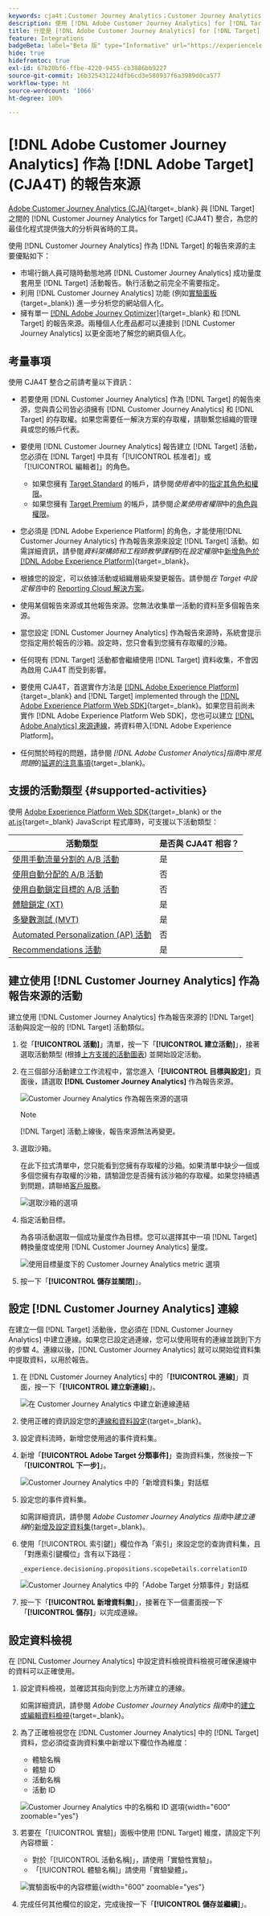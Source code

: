 ```yaml
---
keywords: cja4t；Customer Journey Analytics；Customer Journey Analytics for Target；Customer Journey Analytics 報告來源；Customer Journey Analytics 作為 Target 的報告來源
description: 使用 [!DNL Adobe Customer Journey Analytics] for [!DNL Target] (A4T) 可根據 [!DNL Customer Journey Analytics] 轉換量度和對象區段建立活動，並使用 [!DNL Customer Journey Analytics] 報告來檢查結果。
title: 什麼是 [!DNL Adobe Customer Journey Analytics] for [!DNL Target] (CJA4T)？
feature: Integrations
badgeBeta: label="Beta 版" type="Informative" url="https://experienceleague.adobe.com/docs/target/using/introduction/intro.html#beta newtab=true" tooltip=" [!DNL Adobe Target] 有哪些 Beta 版功能。"
hide: true
hidefromtoc: true
exl-id: 67b20bf6-ffbe-4220-9455-cb3886bb9227
source-git-commit: 16b325431224dfb6cd3e580937f6a3989d0ca577
workflow-type: ht
source-wordcount: '1066'
ht-degree: 100%

---
```


# [!DNL Adobe Customer Journey Analytics] 作為 [!DNL Adobe Target] (CJA4T) 的報告來源

[Adobe Customer Journey Analytics (CJA)](https://experienceleague.adobe.com/docs/customer-journey-analytics.html){target=_blank} 與 [!DNL Target] 之間的 [!DNL Customer Journey Analytics for Target] (CJA4T) 整合，為您的最佳化程式提供強大的分析與省時的工具。

使用 [!DNL Customer Journey Analytics] 作為 [!DNL Target] 的報告來源的主要優點如下：

* 市場行銷人員可隨時動態地將 [!DNL Customer Journey Analytics] 成功量度套用至 [!DNL Target] 活動報告。執行活動之前完全不需要指定。
* 利用 [!DNL Customer Journey Analytics] 功能 (例如[實驗面板](https://experienceleague.adobe.com/docs/analytics-platform/using/cja-workspace/panels/experimentation.html){target=_blank}) 進一步分析您的網站個人化。
* 擁有單一 [[!DNL Adobe Journey Optimizer]](https://experienceleague.adobe.com/docs/journey-optimizer/using/reporting/cja-ajo.html){target=_blank} 和 [!DNL Target] 的報告來源。兩種個人化產品都可以連接到 [!DNL Customer Journey Analytics] 以更全面地了解您的網頁個人化。

## 考量事項

使用 CJA4T 整合之前請考量以下資訊：

* 若要使用 [!DNL Customer Journey Analytics] 作為 [!DNL Target] 的報告來源，您與貴公司皆必須擁有 [!DNL Customer Journey Analytics] 和 [!DNL Target] 的存取權。如果您需要任一解決方案的存取權，請聯繫您組織的管理員或您的帳戶代表。
* 要使用 [!DNL Customer Journey Analytics] 報告建立 [!DNL Target] 活動，您必須在 [!DNL Target] 中具有「[!UICONTROL 核准者]」或「[!UICONTROL 編輯者]」的角色。
   * 如果您擁有 [Target Standard](/help/main/c-intro/intro.md#section_ACD5EFF17AAB4E979CBEFA0145CCD905) 的帳戶，請參閱&#x200B;*使用者*&#x200B;中的[指定其角色和權限](/help/main/administrating-target/c-user-management/c-user-management/user-management.md#roles-permissions)。
   * 如果您擁有 [Target Premium](/help/main/c-intro/intro.md#premium) 的帳戶，請參閱&#x200B;*企業使用者權限*&#x200B;中的[角色與權限](/help/main/administrating-target/c-user-management/property-channel/property-channel.md#roles-permissions)。

* 您必須是 [!DNL Adobe Experience Platform] 的角色，才能使用[!DNL Customer Journey Analytics] 作為報告來源來設定 [!DNL Target] 活動。如需詳細資訊，請參閱&#x200B;*資料架構師和工程師教學課程*&#x200B;的在&#x200B;*設定權限*&#x200B;中[新增角色於  [!DNL Adobe Experience Platform]](https://experienceleague.adobe.com/docs/platform-learn/getting-started-for-data-architects-and-data-engineers/configure-permissions.html){target=_blank}。
* 根據您的設定，可以依據活動或組織層級來變更報告。請參閱&#x200B;*在 Target 中設定報告*&#x200B;中的 [Reporting Cloud 解決方案](/help/main/administrating-target/reporting.md#solution)。
* 使用某個報告來源或其他報告來源。您無法收集單一活動的資料至多個報告來源。
* 當您設定 [!DNL Customer Journey Analytics] 作為報告來源時，系統會提示您指定用於報告的沙箱。設定時，您只會看到您擁有存取權的沙箱。
* 任何現有 [!DNL Target] 活動都會繼續使用 [!DNL Target] 資料收集，不會因為啟用 CJA4T 而受到影響。
* 要使用 CJA4T，首選實作方法是 [[!DNL Adobe Experience Platform]](https://experienceleague.adobe.com/docs/experience-platform.html){target=_blank} and [!DNL Target] implemented through the [[!DNL Adobe Experience Platform Web SDK]](https://experienceleague.adobe.com/docs/target-dev/developer/client-side/aep-web-sdk.html){target=_blank}。如果您目前尚未實作 [!DNL Adobe Experience Platform Web SDK]，您也可以建立 [[!DNL Adobe Analytics]  來源連線](https://experienceleague.adobe.com/docs/experience-platform/sources/ui-tutorials/create/adobe-applications/analytics.html?lang=zh-Hant)，將資料帶入[!DNL Adobe Experience Platform]。
* 任何關於時程的問題，請參閱 *[!DNL Adobe Customer Analytics]指南*&#x200B;中&#x200B;*常見問題*&#x200B;的[延遲的注意事項](https://experienceleague.adobe.com/docs/analytics-platform/using/cja-overview/cja-faq.html#latency){target=_blank}。

## 支援的活動類型 {#supported-activities}

使用 [Adobe Experience Platform Web SDK](https://experienceleague.adobe.com/docs/target-dev/developer/client-side/aep-web-sdk.html){target=_blank} or the [at.js](https://experienceleague.adobe.com/docs/target-dev/developer/client-side/at-js-implementation/overview.html){target=_blank} JavaScript 程式庫時，可支援以下活動類型：

| 活動類型 | 是否與 CJA4T 相容？ |
|--- |--- |
| [使用手動流量分割的 A/B 活動](/help/main/c-activities/t-test-ab/test-ab.md) | 是 |
| [使用自動分配的 A/B 活動](/help/main/c-activities/automated-traffic-allocation/automated-traffic-allocation.md) | 否 |
| [使用自動鎖定目標的 A/B 活動](/help/main/c-activities/auto-target/auto-target-to-optimize.md) | 否 |
| [體驗鎖定 (XT)](/help/main/c-activities/t-experience-target/experience-target.md) | 是 |
| [多變數測試 (MVT)](/help/main/c-activities/c-multivariate-testing/multivariate-testing.md) | 是 |
| [Automated Personalization (AP) 活動](/help/main/c-activities/t-automated-personalization/automated-personalization.md) | 否 |
| [Recommendations 活動](/help/main/c-recommendations/recommendations.md) | 是 |

## 建立使用 [!DNL Customer Journey Analytics] 作為報告來源的活動

建立使用 [!DNL Customer Journey Analytics] 作為報告來源的 [!DNL Target] 活動與設定一般的 [!DNL Target] 活動類似。

1. 從「**[!UICONTROL 活動]**」清單，按一下「**[!UICONTROL 建立活動]**」，接著選取活動類型 (根據[上方支援的活動圖表](#supported-activities)) 並開始設定活動。
1. 在三個部分活動建立工作流程中，當您進入「**[!UICONTROL 目標與設定]**」頁面後，請選取 **[!DNL Customer Journey Analytics]** 作為報告來源。

   ![Customer Journey Analytics 作為報告來源的選項](/help/main/c-integrating-target-with-mac/cja4t/assets/cja-as-reporting-source.png)

   >[!NOTE]
   >
   >[!DNL Target] 活動上線後，報告來源無法再變更。

1. 選取沙箱。

   在此下拉式清單中，您只能看到您擁有存取權的沙箱。如果清單中缺少一個或多個您擁有存取權的沙箱，請驗證您是否擁有該沙箱的存取權。如果您持續遇到問題，請聯絡[客戶服務](/help/main/cmp-resources-and-contact-information.md#reference_ACA3391A00EF467B87930A450050077C)。

   ![選取沙箱的選項](/help/main/c-integrating-target-with-mac/cja4t/assets/sandbox.png)

1. 指定活動目標。

   為各項活動選取一個成功量度作為目標。您可以選擇其中一項 [!DNL Target] 轉換量度或使用 [!DNL Customer Journey Analytics] 量度。

   ![使用目標量度下的 Customer Journey Analytics metric 選項](/help/main/c-integrating-target-with-mac/cja4t/assets/goal-metric.png)

1. 按一下「**[!UICONTROL 儲存並關閉]**」。

## 設定 [!DNL Customer Journey Analytics] 連線

在建立一個 [!DNL Target] 活動後，您必須在 [!DNL Customer Journey Analytics] 中建立連線。如果您已設定過連線，您可以使用現有的連線並跳到下方的步驟 4。連線以後，[!DNL Customer Journey Analytics] 就可以開始從資料集中提取資料，以用於報告。

1. 在 [!DNL Customer Journey Analytics] 中的「**[!UICONTROL 連線]**」頁面，按一下「**[!UICONTROL 建立新連線]**」。

   ![在 Customer Journey Analytics 中建立新連線連結](/help/main/c-integrating-target-with-mac/cja4t/assets/create-connection.png)

1. 使用正確的資訊設定您的[連線和資料設定](https://experienceleague.adobe.com/docs/analytics-platform/using/cja-connections/overview.html){target=_blank}。
1. 設定資料流時，新增您使用過的事件資料集。
1. 新增「**[!UICONTROL Adobe Target 分類事件]**」查詢資料集，然後按一下「**[!UICONTROL 下一步]**」。

   ![Customer Journey Analytics 中的「新增資料集」對話框](/help/main/c-integrating-target-with-mac/cja4t/assets/add-datasets.png)

1. 設定您的事件資料集。

   如需詳細資訊，請參閱 *Adobe Customer Journey Analytics 指南*&#x200B;中&#x200B;*建立連線*&#x200B;的[新增及設定資料集](https://experienceleague.adobe.com/docs/analytics-platform/using/cja-connections/create-connection.html?lang=zh-Hant#add-dataset){target=_blank}。

1. 使用「[!UICONTROL 索引鍵]」欄位作為「索引」來設定您的查詢資料集，且「對應索引鍵欄位」含有以下路徑：

   ```
   _experience.decisioning.propositions.scopeDetails.correlationID
   ```

   ![Customer Journey Analytics 中的「Adobe Target 分類事件」對話框](/help/main/c-integrating-target-with-mac/cja4t/assets/classifications-events.png)

1. 按一下「**[!UICONTROL 新增資料集]**」，接著在下一個畫面按一下「**[!UICONTROL 儲存]**」以完成連線。

## 設定資料檢視

在 [!DNL Customer Journey Analytics] 中設定資料檢視資料檢視可確保連線中的資料可以正確使用。

1. 設定資料檢視，並確認其指向到您上方所建立的連線。

   如需詳細資訊，請參閱 *Adobe Customer Journey Analytics 指南*&#x200B;中的[建立或編輯資料檢視](https://experienceleague.adobe.com/docs/analytics-platform/using/cja-dataviews/create-dataview.html){target=_blank}。

1. 為了正確檢視您在 [!DNL Customer Journey Analytics] 中的 [!DNL Target] 資料，您必須從查詢資料集中新增以下欄位作為維度：

   * 體驗名稱
   * 體驗 ID
   * 活動名稱
   * 活動 ID

   ![Customer Journey Analytics 中的名稱和 ID 選項](/help/main/c-integrating-target-with-mac/cja4t/assets/names-and-ids.png){width="600" zoomable="yes"}

1. 若要在「[!UICONTROL 實驗]」面板中使用 [!DNL Target] 維度，請設定下列內容標籤：

   * 對於「[!UICONTROL 活動名稱]」，請使用「實驗性實驗」。
   * 「[!UICONTROL 體驗名稱]」請使用「實驗變體」。

   ![實驗面板中的內容標籤](/help/main/c-integrating-target-with-mac/cja4t/assets/context-labels.png){width="600" zoomable="yes"}

1. 完成任何其他欄位的設定，完成後按一下「**[!UICONTROL 儲存並繼續]**」。
